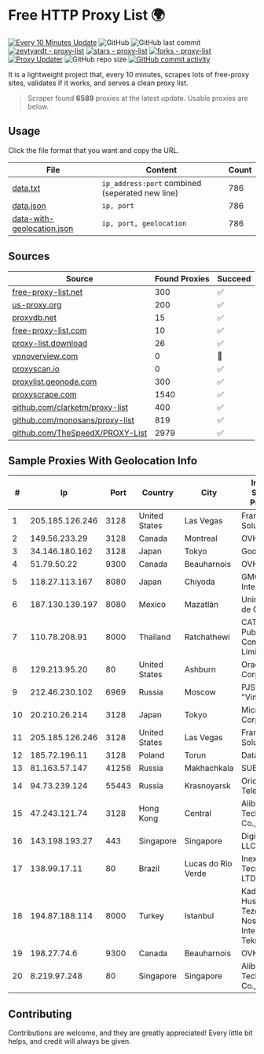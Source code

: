 
# Free HTTP Proxy List 🌍

[![Every 10 Minutes Update](https://github.com/mertguvencli/http-proxy-list/actions/workflows/main.yml/badge.svg?branch=main)](https://github.com/mertguvencli/http-proxy-list/actions/workflows/main.yml)
![GitHub](https://img.shields.io/github/license/mertguvencli/http-proxy-list)
![GitHub last commit](https://img.shields.io/github/last-commit/mertguvencli/http-proxy-list)
[![zevtyardt - proxy-list](https://img.shields.io/static/v1?label=zevtyardt&message=proxy-list&color=blue&logo=github)](https://github.com/zevtyardt/proxy-list "Go to GitHub repo")
[![stars - proxy-list](https://img.shields.io/github/stars/zevtyardt/proxy-list?style=social)](https://github.com/zevtyardt/proxy-list)
[![forks - proxy-list](https://img.shields.io/github/forks/zevtyardt/proxy-list?style=social)](https://github.com/zevtyardt/proxy-list)
[![Proxy Updater](https://github.com/zevtyardt/proxy-list/workflows/Proxy%20Updater/badge.svg)](https://github.com/zevtyardt/proxy-list/actions?query=workflow:"Proxy+Updater")
![GitHub repo size](https://img.shields.io/github/repo-size/zevtyardt/proxy-list)
[![GitHub commit activity](https://img.shields.io/github/commit-activity/m/zevtyardt/proxy-list?logo=commits)](https://github.com/zevtyardt/proxy-list/commits/main)

It is a lightweight project that, every 10 minutes, scrapes lots of free-proxy sites, validates if it works, and serves a clean proxy list.

> Scraper found **6589** proxies at the latest update. Usable proxies are below.

## Usage

Click the file format that you want and copy the URL.

|File|Content|Count|
|----|-------|-----|
|[data.txt](https://raw.githubusercontent.com/mertguvencli/http-proxy-list/main/proxy-list/data.txt)|`ip_address:port` combined (seperated new line)|786|
|[data.json](https://raw.githubusercontent.com/mertguvencli/http-proxy-list/main/proxy-list/data.json)|`ip, port`|786|
|[data-with-geolocation.json](https://raw.githubusercontent.com/mertguvencli/http-proxy-list/main/proxy-list/data-with-geolocation.json)|`ip, port, geolocation`|786|

## Sources

|Source|Found Proxies|Succeed|
|------|-------------|-------|
|[free-proxy-list.net](https://free-proxy-list.net)|300|✅|
|[us-proxy.org](https://www.us-proxy.org)|200|✅|
|[proxydb.net](http://proxydb.net)|15|✅|
|[free-proxy-list.com](https://free-proxy-list.com/?page=&port=&type%5B%5D=http&type%5B%5D=https&up_time=0&search=Search)|10|✅|
|[proxy-list.download](https://www.proxy-list.download/HTTP)|26|✅|
|[vpnoverview.com](https://vpnoverview.com/privacy/anonymous-browsing/free-proxy-servers)|0|🚫|
|[proxyscan.io](https://www.proxyscan.io)|0|✅|
|[proxylist.geonode.com](https://proxylist.geonode.com/api/proxy-list?limit=300&page=1&sort_by=lastChecked&sort_type=desc&protocols=http,https)|300|✅|
|[proxyscrape.com](https://api.proxyscrape.com/v2/?request=displayproxies&protocol=http&timeout=10000&country=all&ssl=all&anonymity=all)|1540|✅|
|[github.com/clarketm/proxy-list](https://raw.githubusercontent.com/clarketm/proxy-list/master/proxy-list-raw.txt)|400|✅|
|[github.com/monosans/proxy-list](https://raw.githubusercontent.com/monosans/proxy-list/main/proxies/http.txt)|819|✅|
|[github.com/TheSpeedX/PROXY-List](https://raw.githubusercontent.com/TheSpeedX/PROXY-List/master/http.txt)|2979|✅|


## Sample Proxies With Geolocation Info

|#|Ip|Port|Country|City|Internet Service Provider|
|-|--|----|-------|----|-------------------------|
|1|205.185.126.246|3128|United States|Las Vegas|FranTech Solutions|
|2|149.56.233.29|3128|Canada|Montreal|OVH Hosting|
|3|34.146.180.162|3128|Japan|Tokyo|Google LLC|
|4|51.79.50.22|9300|Canada|Beauharnois|OVH SAS|
|5|118.27.113.167|8080|Japan|Chiyoda|GMO Internet, Inc.|
|6|187.130.139.197|8080|Mexico|Mazatlán|Uninet S.A. de C.V.|
|7|110.78.208.91|8000|Thailand|Ratchathewi|CAT Telecom Public Company Limited|
|8|129.213.95.20|80|United States|Ashburn|Oracle Corporation|
|9|212.46.230.102|6969|Russia|Moscow|PJSC "Vimpelcom"|
|10|20.210.26.214|3128|Japan|Tokyo|Microsoft Corporation|
|11|205.185.126.246|3128|United States|Las Vegas|FranTech Solutions|
|12|185.72.196.11|3128|Poland|Torun|Data Space|
|13|81.163.57.147|41258|Russia|Makhachkala|SUBNET05|
|14|94.73.239.124|55443|Russia|Krasnoyarsk|Orion Telecom LLC|
|15|47.243.121.74|3128|Hong Kong|Central|Alibaba (US) Technology Co., Ltd.|
|16|143.198.193.27|443|Singapore|Singapore|DigitalOcean, LLC|
|17|138.99.17.11|80|Brazil|Lucas do Rio Verde|Inexa Tecnologia LTDA.|
|18|194.87.188.114|8000|Turkey|Istanbul|Kadir Huseyin Tezcan Nosspeed Internet Teknolojileri|
|19|198.27.74.6|9300|Canada|Beauharnois|OVH SAS|
|20|8.219.97.248|80|Singapore|Singapore|Alibaba (US) Technology Co., Ltd.|



## Contributing

Contributions are welcome, and they are greatly appreciated! Every
little bit helps, and credit will always be given.

